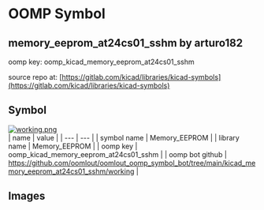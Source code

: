 # OOMP Symbol  
## memory_eeprom_at24cs01_sshm  by arturo182  
  
oomp key: oomp_kicad_memory_eeprom_at24cs01_sshm  
  
source repo at: [https://gitlab.com/kicad/libraries/kicad-symbols](https://gitlab.com/kicad/libraries/kicad-symbols)  
## Symbol  
  
[![working.png](working_600.png)](working.png)  
| name | value | 
| --- | --- | 
| symbol name | Memory_EEPROM | 
| library name | Memory_EEPROM | 
| oomp key | oomp_kicad_memory_eeprom_at24cs01_sshm | 
| oomp bot github | https://github.com/oomlout/oomlout_oomp_symbol_bot/tree/main/kicad_memory_eeprom_at24cs01_sshm/working | 
## Images  
